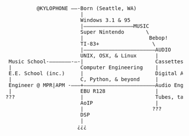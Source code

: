 <pre>
             @KYLOPHONE ——-Born (Seattle, WA)
                           |
                           Windows 3.1 & 95
                           |————————————————MUSIC
                           Super Nintendo       \	
                           |                     Bebop!
                           TI-83+                 \
                           |———————————————————————AUDIO
                           UNIX, OSX, & Linux      |
    Music School-———————-—-|                       Cassettes, Minidiscs
    |                      Computer Engineering    |
    E.E. School (inc.)     |                       Digital Audio, DAWs
    |                      C, Python, & beyond     |
    Engineer @ MPR|APM -———+———————————————————————Audio Engineer @ TMCH
    |                      EBU R128                |
   ???                     |                       Tubes, tape, & synthesizers
                           AoIP                    |    
                           |                      ???
                           DSP
                           | 
                          ¿¿¿
</pre>

